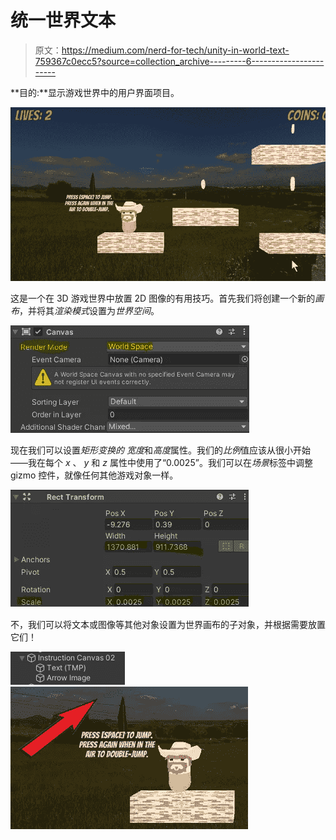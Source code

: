 # 统一世界文本

> 原文：<https://medium.com/nerd-for-tech/unity-in-world-text-759367c0ecc5?source=collection_archive---------6----------------------->

**目的:**显示游戏世界中的用户界面项目。

![](img/770396d919f4813ac7361a6e69643b7c.png)

这是一个在 3D 游戏世界中放置 2D 图像的有用技巧。首先我们将创建一个新的*画布*，并将其*渲染模式*设置为*世界空间*。

![](img/cc3345788f424d3f7364867d09a2f641.png)

现在我们可以设置*矩形变换的* *宽度*和*高度*属性。我们的*比例*值应该从很小开始——我在每个 *x* 、 *y* 和 *z* 属性中使用了“0.0025”。我们可以在*场景*标签中调整 gizmo 控件，就像任何其他游戏对象一样。

![](img/5285da4d03daa19bd69b2058cad8ba0e.png)

不，我们可以将文本或图像等其他对象设置为世界画布的子对象，并根据需要放置它们！

![](img/29345411a0030ab08fecef6b85cd6e81.png)![](img/91c86e8af4a9bb4cfbce2ed792d23cc7.png)
